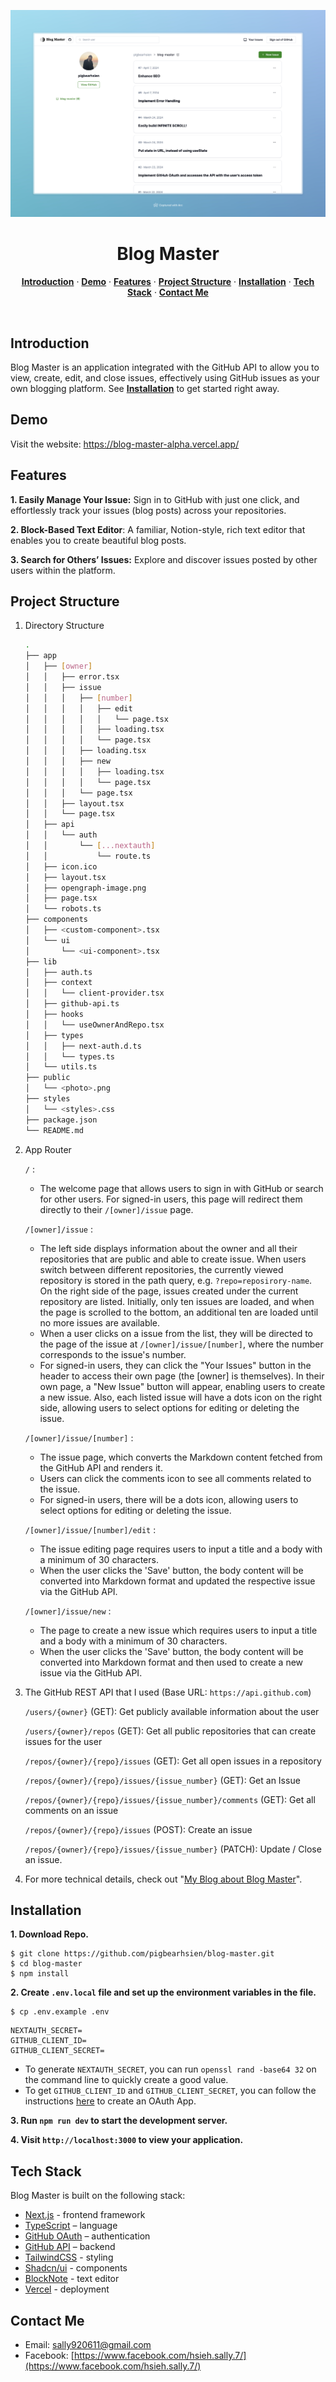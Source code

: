![image](https://github.com/pigbearhsien/blog-master/blob/main/public/Demo.jpeg)

<h1 align="center">Blog Master</h1>
<p align="center">
  <a href="#introduction"><strong>Introduction</strong></a> ·
  <a href="#demo"><strong>Demo</strong></a> ·
  <a href="#features"><strong>Features</strong></a> ·
  <a href="#project-structure"><strong>Project Structure</strong></a> ·
  <a href="#installation"><strong>Installation</strong></a> ·
  <a href="#tech-stack"><strong>Tech Stack</strong></a> ·
  <a href="#contact-me"><strong>Contact Me</strong></a> 
</p>
<br/>

## **Introduction**

Blog Master is an application integrated with the GitHub API to allow you to view, create, edit, and close issues, effectively using GitHub issues as your own blogging platform. See <a href="#installation"><strong>Installation</strong></a> to get started right away.

## Demo

Visit the website: https://blog-master-alpha.vercel.app/

## Features

**1. Easily Manage Your Issue:** Sign in to GitHub with just one click, and effortlessly track your issues (blog posts) across your repositories.

**2. Block-Based Text Editor**: A familiar, Notion-style, rich text editor that enables you to create beautiful blog posts.

**3. Search for Others’ Issues:** Explore and discover issues posted by other users within the platform.

## Project Structure

1. Directory Structure

   ```bash
   .
   ├── app
   │   ├── [owner]
   │   │   ├── error.tsx
   │   │   ├── issue
   │   │   │   ├── [number]
   │   │   │   │   ├── edit
   │   │   │   │   │   └── page.tsx
   │   │   │   │   ├── loading.tsx
   │   │   │   │   └── page.tsx
   │   │   │   ├── loading.tsx
   │   │   │   ├── new
   │   │   │   │   ├── loading.tsx
   │   │   │   │   └── page.tsx
   │   │   │   └── page.tsx
   │   │   ├── layout.tsx
   │   │   └── page.tsx
   │   ├── api
   │   │   └── auth
   │   │       └── [...nextauth]
   │   │           └── route.ts
   │   ├── icon.ico
   │   ├── layout.tsx
   │   ├── opengraph-image.png
   │   ├── page.tsx
   │   └── robots.ts
   ├── components
   │   ├── <custom-component>.tsx
   │   └── ui
   │       └── <ui-component>.tsx
   ├── lib
   │   ├── auth.ts
   │   ├── context
   │   │   └── client-provider.tsx
   │   ├── github-api.ts
   │   ├── hooks
   │   │   └── useOwnerAndRepo.tsx
   │   ├── types
   │   │   ├── next-auth.d.ts
   │   │   └── types.ts
   │   └── utils.ts
   ├── public
   │   └── <photo>.png
   ├── styles
   │   └── <styles>.css
   ├── package.json
   └── README.md
   ```

2. App Router

   `/` :

   - The welcome page that allows users to sign in with GitHub or search for other users. For signed-in users, this page will redirect them directly to their `/[owner]/issue` page.

   `/[owner]/issue` :

   - The left side displays information about the owner and all their repositories that are public and able to create issue. When users switch between different repositories, the currently viewed repository is stored in the path query, e.g. `?repo=reposirory-name`. On the right side of the page, issues created under the current repository are listed. Initially, only ten issues are loaded, and when the page is scrolled to the bottom, an additional ten are loaded until no more issues are available.
   - When a user clicks on a issue from the list, they will be directed to the page of the issue at `/[owner]/issue/[number]`, where the number corresponds to the issue's number.
   - For signed-in users, they can click the "Your Issues" button in the header to access their own page (the [owner] is themselves). In their own page, a "New Issue" button will appear, enabling users to create a new issue. Also, each listed issue will have a dots icon on the right side, allowing users to select options for editing or deleting the issue.

   `/[owner]/issue/[number]` :

   - The issue page, which converts the Markdown content fetched from the GitHub API and renders it.
   - Users can click the comments icon to see all comments related to the issue.
   - For signed-in users, there will be a dots icon, allowing users to select options for editing or deleting the issue.

   `/[owner]/issue/[number]/edit` :

   - The issue editing page requires users to input a title and a body with a minimum of 30 characters.
   - When the user clicks the 'Save' button, the body content will be converted into Markdown format and updated the respective issue via the GitHub API.

   `/[owner]/issue/new` :

   - The page to create a new issue which requires users to input a title and a body with a minimum of 30 characters.
   - When the user clicks the 'Save' button, the body content will be converted into Markdown format and then used to create a new issue via the GitHub API.

3. The GitHub REST API that I used (Base URL: `https://api.github.com`)

   `/users/{owner}` (GET): Get publicly available information about the user

   `/users/{owner}/repos` (GET): Get all public repositories that can create issues for the user

   `/repos/{owner}/{repo}/issues` (GET): Get all open issues in a repository

   `/repos/{owner}/{repo}/issues/{issue_number}` (GET): Get an Issue

   `/repos/{owner}/{repo}/issues/{issue_number}/comments` (GET): Get all comments on an issue

   `/repos/{owner}/{repo}/issues` (POST): Create an issue

   `/repos/{owner}/{repo}/issues/{issue_number}` (PATCH): Update / Close an issue.

4. For more technical details, check out "[My Blog about Blog Master](https://blog-master-alpha.vercel.app/pigbearhsien/issue?repo=blog-master)".

## Installation

**1. Download Repo.**

```
$ git clone https://github.com/pigbearhsien/blog-master.git
$ cd blog-master
$ npm install
```

**2. Create `.env.local` file and set up the environment variables in the file.**

```
$ cp .env.example .env
```

```
NEXTAUTH_SECRET=
GITHUB_CLIENT_ID=
GITHUB_CLIENT_SECRET=
```

- To generate `NEXTAUTH_SECRET`, you can run `openssl rand -base64 32` on the command line to quickly create a good value.
- To get `GITHUB_CLIENT_ID` and `GITHUB_CLIENT_SECRET`, you can follow the instructions [here](https://docs.github.com/en/developers/apps/building-oauth-apps/creating-an-oauth-app) to create an OAuth App.

**3. Run `npm run dev` to start the development server.**

**4. Visit `http://localhost:3000` to view your application.**

## Tech Stack

Blog Master is built on the following stack:

- [Next.js](https://nextjs.org/) - frontend framework
- [TypeScript](https://www.typescriptlang.org/) – language
- [GitHub OAuth](https://docs.github.com/en/developers/apps/building-oauth-apps) – authentication
- [GitHub API](https://docs.github.com/en/rest) – backend
- [TailwindCSS](https://tailwindcss.com/) - styling
- [Shadcn/ui](https://ui.shadcn.com/) - components
- [BlockNote](https://www.blocknotejs.org/) - text editor
- [Vercel](https://vercel.com/) - deployment

## Contact Me

- Email: sally920611@gmail.com
- Facebook: [https://www.facebook.com/hsieh.sally.7/](https://www.facebook.com/hsieh.sally.7/)
